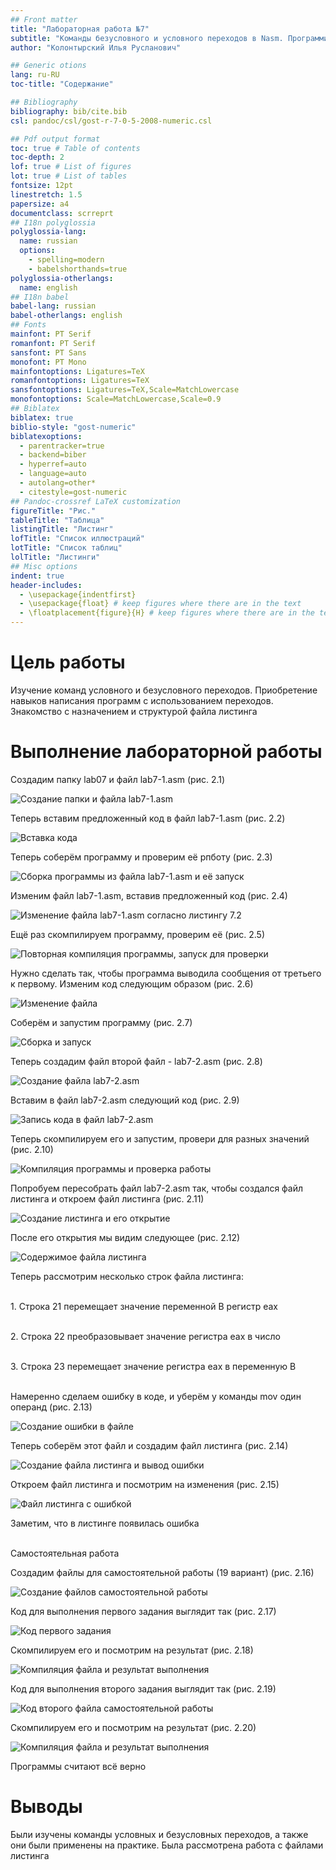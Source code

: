 ```yaml
---
## Front matter
title: "Лабораторная работа №7"
subtitle: "Команды безусловного и условного переходов в Nasm. Программирование ветвлений"
author: "Колонтырский Илья Русланович"

## Generic otions
lang: ru-RU
toc-title: "Содержание"

## Bibliography
bibliography: bib/cite.bib
csl: pandoc/csl/gost-r-7-0-5-2008-numeric.csl

## Pdf output format
toc: true # Table of contents
toc-depth: 2
lof: true # List of figures
lot: true # List of tables
fontsize: 12pt
linestretch: 1.5
papersize: a4
documentclass: scrreprt
## I18n polyglossia
polyglossia-lang:
  name: russian
  options:
	- spelling=modern
	- babelshorthands=true
polyglossia-otherlangs:
  name: english
## I18n babel
babel-lang: russian
babel-otherlangs: english
## Fonts
mainfont: PT Serif
romanfont: PT Serif
sansfont: PT Sans
monofont: PT Mono
mainfontoptions: Ligatures=TeX
romanfontoptions: Ligatures=TeX
sansfontoptions: Ligatures=TeX,Scale=MatchLowercase
monofontoptions: Scale=MatchLowercase,Scale=0.9
## Biblatex
biblatex: true
biblio-style: "gost-numeric"
biblatexoptions:
  - parentracker=true
  - backend=biber
  - hyperref=auto
  - language=auto
  - autolang=other*
  - citestyle=gost-numeric
## Pandoc-crossref LaTeX customization
figureTitle: "Рис."
tableTitle: "Таблица"
listingTitle: "Листинг"
lofTitle: "Список иллюстраций"
lotTitle: "Список таблиц"
lolTitle: "Листинги"
## Misc options
indent: true
header-includes:
  - \usepackage{indentfirst}
  - \usepackage{float} # keep figures where there are in the text
  - \floatplacement{figure}{H} # keep figures where there are in the text
---
```


# Цель работы

Изучение команд условного и безусловного переходов. Приобретение навыков написания программ с использованием переходов. Знакомство с назначением и структурой файла листинга

# Выполнение лабораторной работы

Создадим папку lab07 и файл lab7-1.asm (рис. 2.1)

![Создание папки и файла lab7-1.asm](image/1.png)

Теперь вставим предложенный код в файл lab7-1.asm (рис. 2.2)

![Вставка кода](image/2.png)

Теперь соберём программу и проверим её рпботу (рис. 2.3)

![Сборка программы из файла lab7-1.asm и её запуск](image/3.png)

Изменим файл lab7-1.asm, вставив предложенный код (рис. 2.4)

![Изменение файла lab7-1.asm согласно листингу 7.2](image/4.png)

Ещё раз скомпилируем программу, проверим её (рис. 2.5)

![Повторная компиляция программы, запуск для проверки](image/5.png)

Нужно сделать так, чтобы программа выводила сообщения от третьего к первому. Изменим код следующим образом (рис. 2.6)

![Изменение файла](image/6.png)

Соберём и запустим программу (рис. 2.7)

![Сборка и запуск](image/7.png)

Теперь создадим файл второй файл - lab7-2.asm (рис. 2.8)

![Создание файла lab7-2.asm](image/8.png)

Вставим в файл lab7-2.asm следующий код (рис. 2.9)

![Запись кода в файл lab7-2.asm](image/9.png)

Теперь скомпилируем его и запустим, провери для разных значений (рис. 2.10)

![Компиляция программы и проверка работы](image/10.png)

Попробуем пересобрать файл lab7-2.asm так, чтобы создался файл листинга и откроем файл листинга (рис. 2.11)

![Создание листинга и его открытие](image/11.png)

После его открытия мы видим следующее (рис. 2.12)

![Содержимое файла листинга](image/12.png)

Теперь рассмотрим несколько строк файла листинга:
<p><br>1. Строка 21 перемещает значение переменной B регистр eax
<p><br>2. Строка 22 преобразовывает значение регистра eax в число
<p><br>3. Строка 23 перемещает значение регистра eax в переменную B

<p><br>Намеренно сделаем ошибку в коде, и уберём у команды mov один операнд (рис. 2.13)

![Создание ошибки в файле](image/13.png)

Теперь соберём этот файл и создадим файл листинга (рис. 2.14)

![Создание файла листинга и вывод ошибки](image/14.png)

Откроем файл листинга и посмотрим на изменения (рис. 2.15)

![Файл листинга с ошибкой](image/15.png)

Заметим, что в листинге появилась ошибка

<p><br>Самостоятельная работа

Создадим файлы для самостоятельной работы (19 вариант) (рис. 2.16)

![Создание файлов самостоятельной работы](image/16.png)

Код для выполнения первого задания выглядит так (рис. 2.17)

![Код первого задания](image/17.png)

Скомпилируем его и посмотрим на результат (рис. 2.18)

![Компиляция файла и результат выполнения](image/18.png)

Код для выполнения второго задания выглядит так (рис. 2.19)

![Код второго файла самостоятельной работы](image/19.png)

Скомпилируем его и посмотрим на результат (рис. 2.20)

![Компиляция файла и результат выполнения](image/20.png)

Программы считают всё верно

# Выводы

Были изучены команды условных и безусловных переходов, а также они были применены на практике. Была рассмотрена работа с файлами листинга
